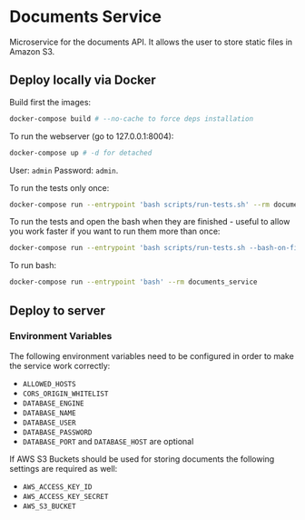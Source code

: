 # Documents Service

Microservice for the documents API. It allows the user to store static files
in Amazon S3.

## Deploy locally via Docker

Build first the images:

```bash
docker-compose build # --no-cache to force deps installation
```

To run the webserver (go to 127.0.0.1:8004):

```bash
docker-compose up # -d for detached
```

User: `admin`
Password: `admin`.

To run the tests only once:

```bash
docker-compose run --entrypoint 'bash scripts/run-tests.sh' --rm documents_service
```

To run the tests and open the bash when they are finished - useful to allow
you work faster if you want to run them more than once:

```bash
docker-compose run --entrypoint 'bash scripts/run-tests.sh --bash-on-finish' --rm documents_service
```

To run bash:

```bash
docker-compose run --entrypoint 'bash' --rm documents_service
```

## Deploy to server

### Environment Variables

The following environment variables need to be configured in  order to make 
the service work correctly:
* `ALLOWED_HOSTS`
* `CORS_ORIGIN_WHITELIST`
* `DATABASE_ENGINE` 
* `DATABASE_NAME` 
* `DATABASE_USER` 
* `DATABASE_PASSWORD` 
* `DATABASE_PORT` and `DATABASE_HOST` are optional
 
 If AWS S3 Buckets should be used for storing documents the following 
 settings are required as well:
 * `AWS_ACCESS_KEY_ID`
 * `AWS_ACCESS_KEY_SECRET`
 * `AWS_S3_BUCKET`